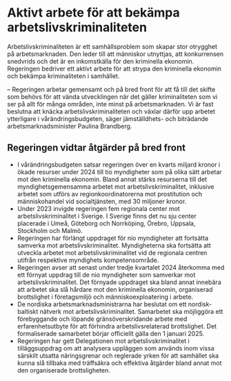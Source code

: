 # Aktivt arbete för att bekämpa arbetslivskriminaliteten

Arbetslivskriminaliteten är ett samhällsproblem som skapar stor otrygghet på arbetsmarknaden. Den leder till att människor utnyttjas, att konkurrensen snedvrids och det är en inkomstkälla för den kriminella ekonomin. Regeringen bedriver ett aktivt arbete för att strypa den kriminella ekonomin och bekämpa kriminaliteten i samhället.


– Regeringen arbetar gemensamt och på bred front för att få till det skifte som behövs för att vända utvecklingen när det gäller kriminaliteten som vi ser på allt för många områden, inte minst på arbetsmarknaden. Vi är fast beslutna att knäcka arbetslivskriminaliteten och växlar därför upp arbetet ytterligare i vårändringsbudgeten, säger jämställdhets\- och biträdande arbetsmarknadsminister Paulina Brandberg.

## Regeringen vidtar åtgärder på bred front

* I vårändringsbudgeten satsar regeringen över en kvarts miljard kronor i ökade resurser under 2024 till tio myndigheter som på olika sätt arbetar mot den kriminella ekonomin. Bland annat stärks resurserna till det myndighetsgemensamma arbetet mot arbetslivskriminalitet, inklusive arbetet som utförs av regionkoordinatorerna mot prostitution och människohandel vid socialtjänsten, med 30 miljoner kronor.
* Under 2023 invigde regeringen fem regionala center mot arbetslivskriminalitet i Sverige. I Sverige finns det nu sju center placerade i Umeå, Göteborg och Norrköping, Örebro, Uppsala, Stockholm och Malmö.
* Regeringen har förlängt uppdraget för nio myndigheter att fortsätta samverka mot arbetslivskriminalitet. Myndigheterna ska fortsätta att utveckla arbetet mot arbetslivskriminalitet vid de regionala centren utifrån respektive myndighets kompetensområde.
* Regeringen avser att senast under tredje kvartalet 2024 återkomma med ett förnyat uppdrag till de nio myndigheter som samverkar mot arbetslivskriminalitet. Det förnyade uppdraget ska bland annat innebära att arbetet ska slå hårdare mot den kriminella ekonomin, organiserad brottslighet i företagsmiljö och människoexploatering i arbete.
* De nordiska arbetsmarknadsministrarna har beslutat om ett nordisk\-baltiskt nätverk mot arbetslivskriminalitet. Samarbetet ska möjliggöra ett förebyggande och löpande gränsöverskridande arbete med erfarenhetsutbyte för att förhindra arbetslivsrelaterad brottslighet. Det formaliserade samarbetet börjar officiellt gälla den 1 januari 2025\.
* Regeringen har gett Delegationen mot arbetslivskriminalitet i tilläggsuppdrag om att analysera uppläggen som används inom vissa särskilt utsatta näringsgrenar och reglerade yrken för att samhället ska kunna slå tillbaka med träffsäkra och effektiva åtgärder bland annat mot den organiserade brottsligheten.

